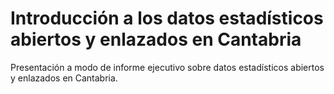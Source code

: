 # Introducción a los datos estadísticos abiertos y enlazados en Cantabria

Presentación a modo de informe ejecutivo sobre datos estadísticos abiertos y enlazados en Cantabria.
